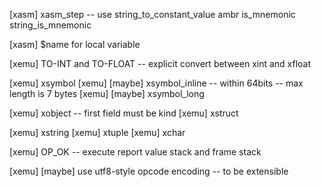 [xasm] xasm_step -- use string_to_constant_value
ambr is_mnemonic string_is_mnemonic

[xasm] $name for local variable

[xemu] TO-INT and TO-FLOAT -- explicit convert between xint and xfloat

[xemu] xsymbol
[xemu] [maybe] xsymbol_inline -- within 64bits -- max length is 7 bytes
[xemu] [maybe] xsymbol_long

[xemu] xobject -- first field must be kind
[xemu] xstruct

[xemu] xstring
[xemu] xtuple
[xemu] xchar

[xemu] OP_OK -- execute report value stack and frame stack

[xemu] [maybe] use utf8-style opcode encoding -- to be extensible
